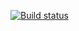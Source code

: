 [![Build status](https://ci.appveyor.com/api/projects/status/8i92tw8o1x5twhst?svg=true)](https://ci.appveyor.com/project/Sidenov/api-ci)